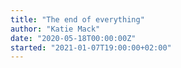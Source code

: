 ```yaml
---
title: "The end of everything"
author: "Katie Mack"
date: "2020-05-18T00:00:00Z"
started: "2021-01-07T19:00:00+02:00"
---
```

